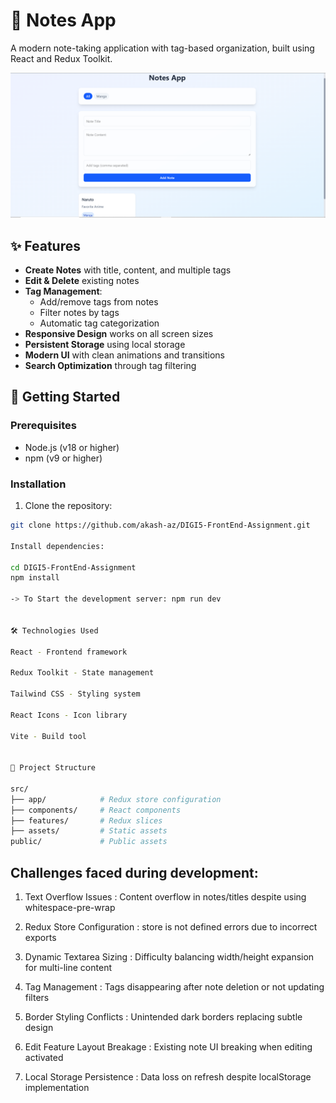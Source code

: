 # 📝 Notes App

A modern note-taking application with tag-based organization, built using React and Redux Toolkit.

![Notes App Screenshot](/public/screenshot.png)

## ✨ Features

- **Create Notes** with title, content, and multiple tags
- **Edit & Delete** existing notes
- **Tag Management**:
  - Add/remove tags from notes
  - Filter notes by tags
  - Automatic tag categorization
- **Responsive Design** works on all screen sizes
- **Persistent Storage** using local storage
- **Modern UI** with clean animations and transitions
- **Search Optimization** through tag filtering

## 🚀 Getting Started

### Prerequisites

- Node.js (v18 or higher)
- npm (v9 or higher)

### Installation

1. Clone the repository:

```bash
git clone https://github.com/akash-az/DIGI5-FrontEnd-Assignment.git

Install dependencies:

cd DIGI5-FrontEnd-Assignment
npm install

-> To Start the development server: npm run dev


🛠️ Technologies Used

React - Frontend framework

Redux Toolkit - State management

Tailwind CSS - Styling system

React Icons - Icon library

Vite - Build tool


📂 Project Structure

src/
├── app/            # Redux store configuration
├── components/     # React components
├── features/       # Redux slices
├── assets/         # Static assets
public/             # Public assets
```

## Challenges faced during development:

1. Text Overflow Issues : Content overflow in notes/titles despite using whitespace-pre-wrap

2. Redux Store Configuration : store is not defined errors due to incorrect exports

3. Dynamic Textarea Sizing : Difficulty balancing width/height expansion for multi-line content

4. Tag Management : Tags disappearing after note deletion or not updating filters

5. Border Styling Conflicts : Unintended dark borders replacing subtle design

6. Edit Feature Layout Breakage : Existing note UI breaking when editing activated

7. Local Storage Persistence : Data loss on refresh despite localStorage implementation
